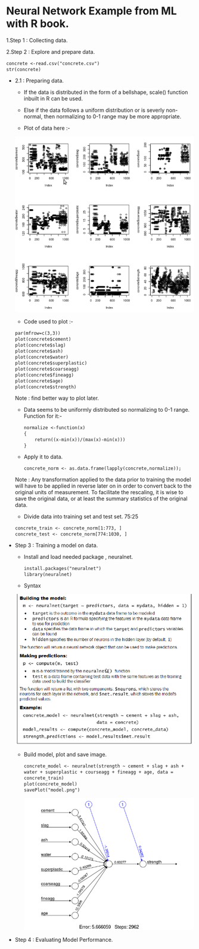 # Neural Network Example from ML with R book.

1.Step 1 : Collecting data.

2.Step 2 : Explore and prepare data.

```
concrete <-read.csv("concrete.csv")
str(concrete)
```

+ 2.1 : Preparing data.

	+ If the data is distributed in the form of a bellshape, scale() function inbuilt in R can be used.

	+ Else if the data follows a uniform distribution or is severly non-normal, then normalizing to 0-1 range may be more appropriate.

	+ Plot of data here :-

	![Plot](concreteParaPlot.png)	

	+ Code used to plot :-

	```
	par(mfrow=c(3,3))                                                                                                             
	plot(concrete$cement)     
	plot(concrete$slag)  
	plot(concrete$ash)   
	plot(concrete$water) 
	plot(concrete$superplastic)
	plot(concrete$coarseagg)   
	plot(concrete$fineagg)   
	plot(concrete$age)   
	plot(concrete$strength)       
	```
	
	Note : find better way to plot later.

	+ Data seems to be uniformly distributed so normalizing to 0-1 range. Function for it:-

		```
		normalize <-function(x)
		{
			return((x-min(x))/(max(x)-min(x)))
		}
		```

	+ Apply it to data.

		```
		concrete_norm <- as.data.frame(lapply(concrete,normalize));
		```

	Note : Any transformation applied to the data prior to training the
	model will have to be applied in reverse later on in order
	to convert back to the original units of measurement. To
	facilitate the rescaling, it is wise to save the original data, or
	at least the summary statistics of the original data.

	+ Divide data into training set and test set. 75:25

	```
	concrete_train <- concrete_norm[1:773, ]
	concrete_test <- concrete_norm[774:1030, ]
	```

+ Step 3 : Training a model on data.

	+ Install and load needed package , neuralnet.

		```
		install.packages("neuralnet")
		library(neuralnet)
		```
	+ Syntax

	![NN](NeuralNetPackage.png)

	+ Build model, plot and save image. 

		```
		concrete_model <- neuralnet(strength ~ cement + slag + ash + water + superplastic + courseagg + fineagg + age, data = concrete_train)
		plot(concrete_model)
		savePlot("model.png")
		```

		![model](neuralArch.png)
+ Step 4 : Evaluating Model Performance.
